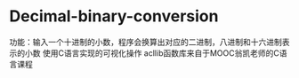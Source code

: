 # Decimal-binary-conversion
功能：输入一个十进制的小数，程序会换算出对应的二进制，八进制和十六进制表示的小数
使用C语言实现的可视化操作
acllib函数库来自于MOOC翁凯老师的C语言课程
